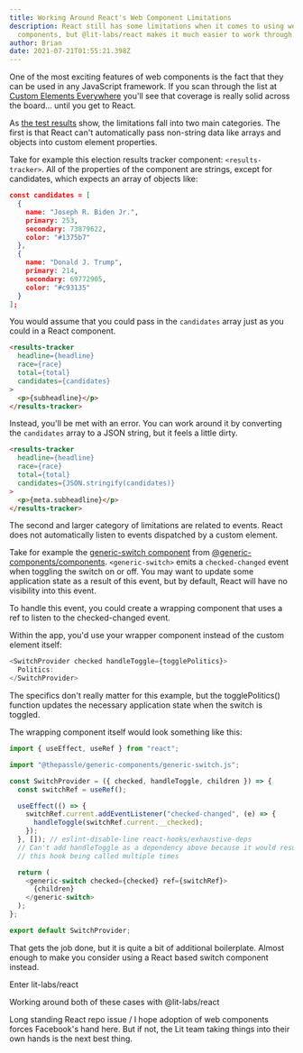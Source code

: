 ```yaml
---
title: Working Around React's Web Component Limitations
description: React still has some limitations when it comes to using web
  components, but @lit-labs/react makes it much easier to work through them.
author: Brian
date: 2021-07-21T01:55:21.398Z
---
```

One of the most exciting features of web components is the fact that they can be used in any JavaScript framework. If you scan through the list at [Custom Elements Everywhere](https://custom-elements-everywhere.com/) you'll see that coverage is really solid across the board... until you get to React.

As [the test results](https://custom-elements-everywhere.com/libraries/react/results/results.html) show, the limitations fall into two main categories. The first is that React can't automatically pass non-string data like arrays and objects into custom element properties.

Take for example this election results tracker component: `<results-tracker>`. All of the properties of the component are strings, except for candidates, which expects an array of objects like:

```json
const candidates = [
  {
    name: "Joseph R. Biden Jr.",
    primary: 253,
    secondary: 73879622,
    color: "#1375b7"
  },
  {
    name: "Donald J. Trump",
    primary: 214,
    secondary: 69772905,
    color: "#c93135"
  }
];
```

You would assume that you could pass in the `candidates` array just as you could in a React component.

```html
<results-tracker
  headline={headline}
  race={race}
  total={total}
  candidates={candidates}
>
  <p>{subheadline}</p>
</results-tracker>
```

Instead, you'll be met with an error. You can work around it by converting the `candidates` array to a JSON string, but it feels a little dirty.

```html
<results-tracker
  headline={headline}
  race={race}
  total={total}
  candidates={JSON.stringify(candidates)}
>
  <p>{meta.subheadline}</p>
</results-tracker>
```

The second and larger category of limitations are related to events. React does not automatically listen to events dispatched by a custom element.

Take for example the [generic-switch component](https://genericcomponents.netlify.app/generic-switch/demo/index.html) from [@generic-components/components](https://github.com/thepassle/generic-components). `<generic-switch>` emits a `checked-changed` event when toggling the switch on or off. You may want to update some application state as a result of this event, but by default, React will have no visibility into this event.

To handle this event, you could create a wrapping component that uses a ref to listen to the checked-changed event. 

Within the app, you'd use your wrapper component instead of the custom element itself:

```js
<SwitchProvider checked handleToggle={togglePolitics}>
  Politics:
</SwitchProvider>
```

The specifics don't really matter for this example, but the togglePolitics() function updates the necessary application state when the switch is toggled.

The wrapping component itself would look something like this:

```js
import { useEffect, useRef } from "react";

import "@thepassle/generic-components/generic-switch.js";

const SwitchProvider = ({ checked, handleToggle, children }) => {
  const switchRef = useRef();

  useEffect(() => {
    switchRef.current.addEventListener("checked-changed", (e) => {
      handleToggle(switchRef.current.__checked);
    });
  }, []); // eslint-disable-line react-hooks/exhaustive-deps
  // Can't add handleToggle as a dependency above because it would result in
  // this hook being called multiple times

  return (
    <generic-switch checked={checked} ref={switchRef}>
      {children}
    </generic-switch>
  );
};

export default SwitchProvider;
```

That gets the job done, but it is quite a bit of additional boilerplate. Almost enough to make you consider using a React based switch component instead.

Enter lit-labs/react

Working around both of these cases with @lit-labs/react

Long standing React repo issue / I hope adoption of web components forces Facebook's hand here. But if not, the Lit team taking things into their own hands is the next best thing.
